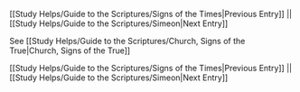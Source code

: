 [[Study Helps/Guide to the Scriptures/Signs of the Times|Previous Entry]]  ||  [[Study Helps/Guide to the Scriptures/Simeon|Next Entry]]

 See [[Study Helps/Guide to the Scriptures/Church, Signs of the True|Church, Signs of the True]]

[[Study Helps/Guide to the Scriptures/Signs of the Times|Previous Entry]]  ||  [[Study Helps/Guide to the Scriptures/Simeon|Next Entry]]